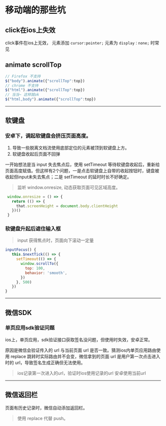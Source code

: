 # 移动端的那些坑

## click在ios上失效

click事件在ios上无效， 元素添加 `cursor:pointer;` 元素为 `display：none;` 时常见

## animate scrollTop

```js
// Firefox 不支持
$("body").animate({"scrollTop":top})
// chrome 不支持
$("html").animate({"scrollTop":top})
// 当当~ 这样就ok
$("html,body").animate({"scrollTop":top})
```

---

## 软键盘

### 安卓下，调起软键盘会挤压页面高度。

1. 导致一些脱离文档流使用底部定位的元素被顶到软键盘上方。
2. 软键盘收起后页面不回弹

一开始想法是当 input 失去焦点后，使用 setTimeout 等待软键盘收起后，重新给页面高度赋值。但这样有2个问题，一是点击软键盘上自带的收起按钮时，键盘被收起但input未失去焦点；二是 setTimeout 的延时时长不好确定。

> 监听 window.onresize, 动态获取页面可见区域高度。

```js
 window.onresize = () => {
   return (() => {
     that.screenHeight = document.body.clientHeight
   })()
 }
```

### 软键盘升起后遮住输入框

> input 获得焦点时，页面向下滚动一定量

```js
inputFocus() {
   this.$nextTick(() => {
     setTimeout(() => {
       window.scrollTo({
         top: 100,
         behavior: 'smooth',
       })
     }, 500)
   })
}
```

---

## 微信SDK

### 单页应用sdk验证问题

ios上，单页应用，sdk验证接口获取签名没问题，但使用时失效，安卓正常。

原因是微信会验证传入的 url 与当前页面 url 是否一致。猜测ios内单页应用路由使用 replace 跳转时实际路由并不会变，微信拿到的页面 url 是用户第一次点击进入时的 url，导致签名生成正确但无法使用。

> ios记录第一次进入的url，验证时ios使用记录的url 安卓使用当前url

---

## 微信返回栏

页面有历史记录时，微信自动添加返回栏。

> 使用 replace 代替 push。
